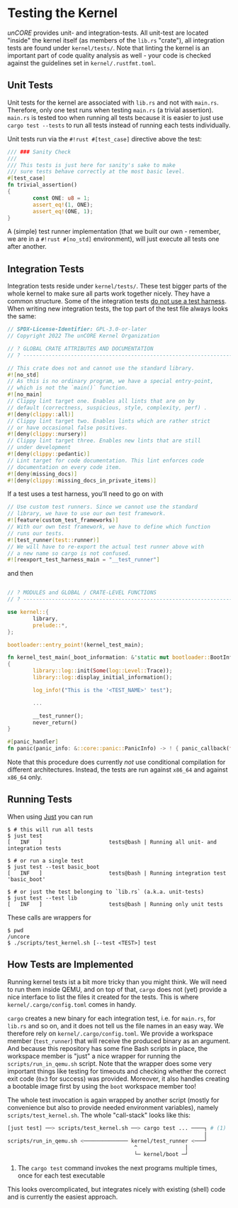 # Testing the Kernel

_unCORE_ provides unit- and integration-tests. All unit-test are located "inside" the kernel itself (as members of the `lib.rs` "crate"), all integration tests are found under `kernel/tests/`. Note that linting the kernel is an important part of code quality analysis as well - your code is checked against the guidelines set in `kernel/.rustfmt.toml`.

## Unit Tests

Unit tests for the kernel are associated with `lib.rs` and not with `main.rs`. Therefore, only one test runs when testing `main.rs` (a trivial assertion). `main.rs` is tested too when running all tests because it is easier to just use `cargo test --tests` to run all tests instead of running each tests individually.

Unit tests run via the `#!rust #[test_case]` directive above the test:

``` RUST
/// ### Sanity Check
///
/// This tests is just here for sanity's sake to make
/// sure tests behave correctly at the most basic level.
#[test_case]
fn trivial_assertion()
{
        const ONE: u8 = 1;
        assert_eq!(1, ONE);
        assert_eq!(ONE, 1);
}
```

A (simple) test runner implementation (that we built our own - remember, we are in a `#!rust #[no_std]` environment), will just execute all tests one after another.

## Integration Tests

Integration tests reside under `kernel/tests/`. These test bigger parts of the whole kernel to make sure all parts work together nicely. They have a common structure. Some of the integration tests [do not use a test harness][cargo-tests]. When writing new integration tests, the top part of the test file always looks the same:

``` RUST
// SPDX-License-Identifier: GPL-3.0-or-later
// Copyright 2022 The unCORE Kernel Organization

// ? GLOBAL CRATE ATTRIBUTES AND DOCUMENTATION
// ? ---------------------------------------------------------------------

// This crate does not and cannot use the standard library.
#![no_std]
// As this is no ordinary program, we have a special entry-point,
// which is not the `main()` function.
#![no_main]
// Clippy lint target one. Enables all lints that are on by
// default (correctness, suspicious, style, complexity, perf) .
#![deny(clippy::all)]
// Clippy lint target two. Enables lints which are rather strict
// or have occasional false positives.
#![deny(clippy::nursery)]
// Clippy lint target three. Enables new lints that are still
// under development
#![deny(clippy::pedantic)]
// Lint target for code documentation. This lint enforces code
// documentation on every code item.
#![deny(missing_docs)]
#![deny(clippy::missing_docs_in_private_items)]
```

If a test uses a test harness, you'll need to go on with

``` RUST
// Use custom test runners. Since we cannot use the standard
// library, we have to use our own test framework.
#![feature(custom_test_frameworks)]
// With our own test framework, we have to define which function
// runs our tests.
#![test_runner(test::runner)]
// We will have to re-export the actual test runner above with
// a new name so cargo is not confused.
#![reexport_test_harness_main = "__test_runner"]
```

and then

``` RUST

// ? MODULES and GLOBAL / CRATE-LEVEL FUNCTIONS
// ? ---------------------------------------------------------------------

use kernel::{
        library,
        prelude::*,
};

bootloader::entry_point!(kernel_test_main);

fn kernel_test_main(_boot_information: &'static mut bootloader::BootInfo) -> !
{
        library::log::init(Some(log::Level::Trace));
        library::log::display_initial_information();

        log_info!("This is the '<TEST_NAME>' test");

        ...

        __test_runner();
        never_return()
}

#[panic_handler]
fn panic(panic_info: &::core::panic::PanicInfo) -> ! { panic_callback(false, panic_info) }
```

Note that this procedure does currently _not_ use conditional compilation for different architectures. Instead, the tests are run against `x86_64` and against `x86_64` only.

## Running Tests

When using [Just] you can run

``` CONSOLE
$ # this will run all tests
$ just test
[   INF   ]                     tests@bash | Running all unit- and integration tests

$ # or run a single test
$ just test --test basic_boot
[   INF   ]                     tests@bash | Running integration test 'basic_boot'

$ # or just the test belonging to `lib.rs` (a.k.a. unit-tests)
$ just test --test lib
[   INF   ]                     tests@bash | Running only unit tests
```

These calls are wrappers for

``` CONSOLE
$ pwd
/uncore
$ ./scripts/test_kernel.sh [--test <TEST>] test
```

## How Tests are Implemented

Running kernel tests ist a bit more tricky than you might think. We will need to run them inside QEMU, and on top of that, `cargo` does not (yet) provide a nice interface to list the files it created for the tests. This is where `kernel/.cargo/config.toml` comes in handy.

`cargo` creates a new binary for each integration test, i.e. for `main.rs`, for `lib.rs` and so on, and it does not tell us the file names in an easy way. We therefore rely on `kernel/.cargo/config.toml`. We provide a workspace member (`test_runner`) that will receive the produced binary as an argument. And because this repository has some fine Bash scripts in place, the workspace member is "just" a nice wrapper for running the `scripts/run_in_qemu.sh` script. Note that the wrapper does some very important things like testing for timeouts and checking whether the correct exit code (`0x3` for success) was provided. Moreover, it also handles creating a bootable image first by using the `boot` workspace member too!

The whole test invocation is again wrapped by another script (mostly for convenience but also to provide needed environment variables), namely `scripts/test_kernel.sh`. The whole "call-stack" looks like this:

``` BASH
[just test] ──> scripts/test_kernel.sh ──> cargo test ... ────┐ # (1)
                                                              │
scripts/run_in_qemu.sh <────────────── kernel/test_runner <───┘
                                        ^               │
                                        └─ kernel/boot ─┘

```

1. The `cargo test` command invokes the next programs multiple times, once for each test executable

This looks overcomplicated, but integrates nicely with existing (shell) code and is currently the easiest approach.

[//]: # (Links)

[Just]: https://github.com/casey/just
[cargo-tests]: https://doc.rust-lang.org/cargo/commands/cargo-test.html
